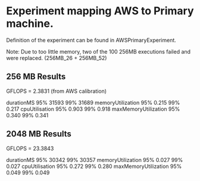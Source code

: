 # Experiment mapping AWS to Primary machine.

Definition of the experiment can be found in AWSPrimaryExperiment.

Note: Due to too little memory, two of the 100 256MB executions failed and were replaced. (256MB_26 + 256MB_52)

## 256 MB Results
GFLOPS = 2.3831 (from AWS calibration)

durationMS
 95% 31593
 99% 31689
memoryUtilization
 95% 0.215
 99% 0.217
cpuUtilisation
 95% 0.903
 99% 0.918
maxMemoryUtilization
 95% 0.340
 99% 0.341

## 2048 MB Results
GFLOPS = 23.3843

durationMS
 95% 30342
 99% 30357
memoryUtilization
 95% 0.027
 99% 0.027
cpuUtilisation
 95% 0.272
 99% 0.280
maxMemoryUtilization
 95% 0.049
 99% 0.049
